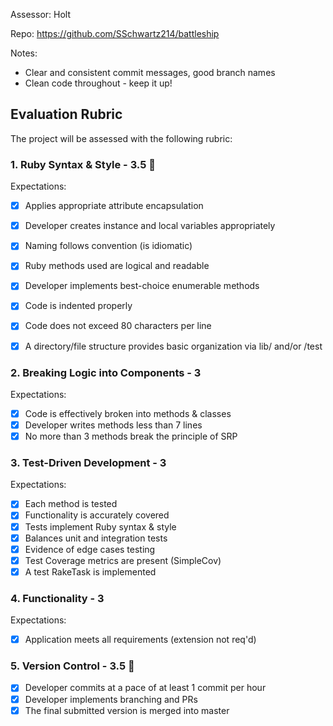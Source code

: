 Assessor: Holt

Repo: https://github.com/SSchwartz214/battleship

Notes:
- Clear and consistent commit messages, good branch names
- Clean code throughout - keep it up!

## Evaluation Rubric

The project will be assessed with the following rubric:

### 1. Ruby Syntax & Style - 3.5 🎉

Expectations:

- [X] Applies appropriate attribute encapsulation  
- [X] Developer creates instance and local variables appropriately
- [X] Naming follows convention (is idiomatic)
- [X] Ruby methods used are logical and readable  
- [X] Developer implements best-choice enumerable methods
- [X] Code is indented properly
- [X] Code does not exceed 80 characters per line
- [X] A directory/file structure provides basic organization via lib/ and/or /test


### 2. Breaking Logic into Components - 3

Expectations:

- [X] Code is effectively broken into methods & classes
- [X] Developer writes methods less than 7 lines
- [X] No more than 3 methods break the principle of SRP

### 3. Test-Driven Development - 3

Expectations:

- [X] Each method is tested  
- [X] Functionality is accurately covered
- [X] Tests implement Ruby syntax & style   
- [X] Balances unit and integration tests
- [X] Evidence of edge cases testing
- [X] Test Coverage metrics are present (SimpleCov)
- [X] A test RakeTask is implemented

### 4. Functionality - 3

Expectations:

- [X] Application meets all requirements (extension not req'd)

### 5. Version Control - 3.5 🦄

- [X] Developer commits at a pace of at least 1 commit per hour
- [X] Developer implements branching and PRs
- [X] The final submitted version is merged into master
